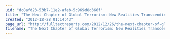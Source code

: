 ```yaml
---
uid: "dc8afd23-53b7-11e2-afeb-5c969d8d366f"
title: "The Next Chapter of Global Terrorism: New Realities Transcending Old 9/11 Paradigms | Full Text Reports..."
created: "2012-12-28 01:14:43"
page_url: "http://fulltextreports.com/2012/12/26/the-next-chapter-of-global-terrorism-new-realities-transcending-old-911-paradigms/"
filename: "The Next Chapter of Global Terrorism: New Realities Transcending Old 9_11 Paradigms | Full Text Reports.html"
---
```

